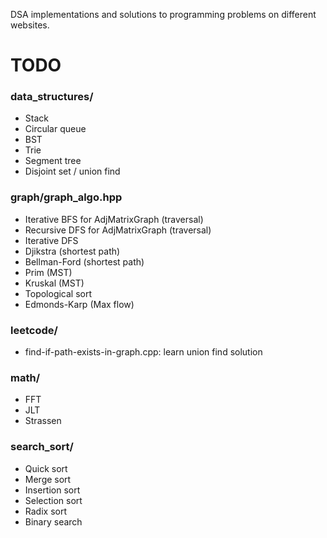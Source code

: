 DSA implementations and solutions to programming problems on different websites.

# TODO
### data_structures/
- Stack
- Circular queue
- BST
- Trie
- Segment tree
- Disjoint set / union find
### graph/graph_algo.hpp
- Iterative BFS for AdjMatrixGraph (traversal)
- Recursive DFS for AdjMatrixGraph (traversal)
- Iterative DFS
- Djikstra (shortest path)
- Bellman-Ford (shortest path)
- Prim (MST)
- Kruskal (MST)
- Topological sort
- Edmonds-Karp (Max flow)
### leetcode/
- find-if-path-exists-in-graph.cpp: learn union find solution
### math/
- FFT
- JLT
- Strassen
### search_sort/
- Quick sort
- Merge sort
- Insertion sort
- Selection sort
- Radix sort
- Binary search
